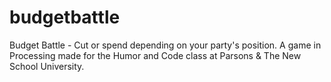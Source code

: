 budgetbattle
============

Budget Battle - Cut or spend depending on your party's position. A game in Processing made for the Humor and Code class at Parsons &amp; The New School University.
